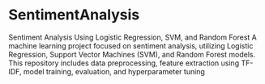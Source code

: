 # SentimentAnalysis
Sentiment Analysis Using Logistic Regression, SVM, and Random Forest A machine learning project focused on sentiment analysis, utilizing Logistic Regression, Support Vector Machines (SVM), and Random Forest models. This repository includes data preprocessing, feature extraction using TF-IDF, model training, evaluation, and hyperparameter tuning
